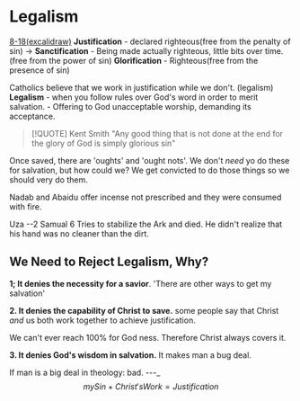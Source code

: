 # Legalism

[8-18(excalidraw)](../Attachments/8-18(excalidraw).md)
**Justification** - declared righteous(free from the penalty of sin) ->
**Sanctification** - Being made actually righteous, little bits over time.(free from the power of sin)
**Glorification** - Righteous(free from the presence of sin)

Catholics believe that we work in justification while we don't. (legalism)
**Legalism** - when you follow rules over God's word in order to merit salvation.
\- Offering to God unacceptable worship, demanding its acceptance.

> [!QUOTE] Kent Smith
> "Any good thing that is not done at the end for the glory of God is simply glorious sin"

Once saved, there are 'oughts' and 'ought nots'. We don't *need* yo do these for salvation, but how could we? We get convicted to do those things so we should very do them.

Nadab and Abaidu offer incense not prescribed and they were consumed with fire.

Uza
--2 Samual 6
Tries to stabilize the Ark and died. He didn't realize that his hand was no cleaner than the dirt.

## We Need to Reject Legalism, Why?
**1; It denies the necessity for a savior**. 'There are other ways to get my salvation'

**2. It denies the capability of Christ to save.**
some people say that Christ *and* us both work together to achieve justification.

We can't ever reach 100% for God ness. Therefore Christ always covers it.

**3. It denies God's wisdom in salvation.**
It makes man a bug deal.

If man is a big deal in theology: bad.
---_
$$ mySin + Christ'sWork = Justification $$
